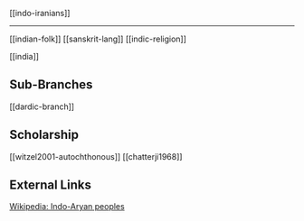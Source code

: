[[indo-iranians]]

---


[[indian-folk]]
[[sanskrit-lang]]
[[indic-religion]]

[[india]]

## Sub-Branches
[[dardic-branch]]

## Scholarship
[[witzel2001-autochthonous]]
[[chatterji1968]]


## External Links
[Wikipedia: Indo-Aryan peoples](https://en.wikipedia.org/wiki/Indo-Aryan-peoples)